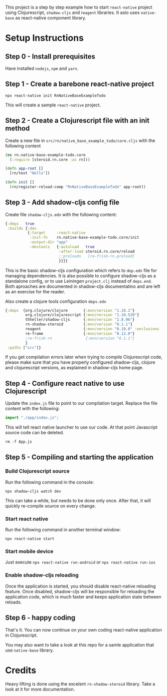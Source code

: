 This project is a step by step example how to start `react-native` project using Clojurescript, `shadow-cljs` and r`eagent` libraries. It aslo uses `native-base` as react-native component library. 

# Setup Instructions

## Step 0 - Install prerequisites
Have installed `nodejs`, `npm` and `yarn`.

## Step 1 - Create a barebone react-native project
```
npx react-native init RnNativeBaseExampleTodo
```
This will create a sample `react-native` project.

## Step 2 - Create a Clojurescript file with an init method
Create a new file in `src/rn/native_base_example_todo/core.cljs` with the following content
```Clojure
(ns rn.native-base-example-todo.core
  (:require [steroid.rn.core :as rn]))

(defn app-root []
  [rn/text "Hello"])

(defn init []
  (rn/register-reload-comp "RnNativeBaseExampleTodo" app-root)) 
```

## Step 3 - Add shadow-cljs config file
Create file `shadow-cljs.edn` with the following content:
```Clojure
{:deps   true
 :builds {:dev
          {:target     :react-native
           :init-fn    rn.native-base-example-todo.core/init
           :output-dir "app"
           :devtools   {:autoload   true
                        :after-load steroid.rn.core/reload
                        ;:preloads   [re-frisk-rn.preload]
                        }}}}
```
This is the basic shadow-cljs configuration which refers to `dep.edn` file for managing dependencies. It is also possible to configure shadow-cljs as a standalone config, or to use Leiningen `project.clj` instead of `deps.end`. Both aproaches are documented in shadow-cljs documentatino and are left as an exercise for the reader.

Also create a clojure tools configuration `deps.edn`
```Clojure
{:deps  {org.clojure/clojure       {:mvn/version "1.10.1"}
         org.clojure/clojurescript {:mvn/version "1.10.520"}
         thheller/shadow-cljs      {:mvn/version "2.8.96"}
         rn-shadow-steroid         {:mvn/version "0.1.1"}
         reagent                   {:mvn/version "0.10.0" :exclusions [cljsjs/react cljsjs/react-dom]}
         re-frame                  {:mvn/version "0.12.0"}
         ;re-frisk-rn               {:mvn/version "0.1.1"}
         }
 :paths ["src"]}
```
If you get compilation errors later when trying to compile Clojurescript code, please make sure that you have properly configured shadow-cljs, clojure and clojurescript versions, as explained in shadow-cljs home page.

## Step 4 - Configure react native to use Clojurescript
Update the `index.js` file to point to our compilation target. Replace the file content with the following:
```Javascript
import "./app/index.js";
```
This will tell react native launcher to use our code. At that point Javascript source code can be deleted.
```
rm -f App.js
```

## Step 5 - Compiling and starting the application

### Build Clojurescript source
Run the following command in the console:
```
npx shadow-cljs watch dev
```
This can take a while, but needs to be done only once. After that, it will quickly re-compile source on every change.

### Start react native
Run the following command in another terminal window:
```
npx react-native start
```

### Start mobile device
Just execute `npx react-native run-android` or `npx react-native run-ios`

### Enable shadow-cljs reloading
Once the application is started, you should disable react-native reloading feature. Once disabled, shadow-cljs will be responsible for reloading the application code, which is much faster and keeps application state between reloads.

## Step 6 - happy coding
That's it. You can now continue on your own coding react-native application in Clojurescript.

You may also want to take a look at this repo for a samle application that use `native-base` library.

# Credits

Heavy lifting is done using the excelent `rn-shadow-steroid` library. Take a look at it for more documentation.
